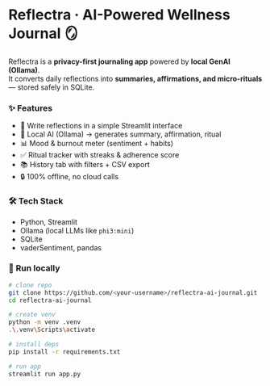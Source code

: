 # Reflectra · AI-Powered Wellness Journal 🪞

Reflectra is a **privacy-first journaling app** powered by **local GenAI (Ollama)**.  
It converts daily reflections into **summaries, affirmations, and micro-rituals** — stored safely in SQLite.  

### ✨ Features
- 📝 Write reflections in a simple Streamlit interface  
- 🤖 Local AI (Ollama) → generates summary, affirmation, ritual  
- 📊 Mood & burnout meter (sentiment + habits)  
- ✅ Ritual tracker with streaks & adherence score  
- 📚 History tab with filters + CSV export  
- 🔒 100% offline, no cloud calls  

### 🛠 Tech Stack
- Python, Streamlit  
- Ollama (local LLMs like `phi3:mini`)  
- SQLite  
- vaderSentiment, pandas  

### 🚀 Run locally
```bash
# clone repo
git clone https://github.com/<your-username>/reflectra-ai-journal.git
cd reflectra-ai-journal

# create venv
python -m venv .venv
.\.venv\Scripts\activate

# install deps
pip install -r requirements.txt

# run app
streamlit run app.py
